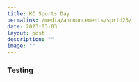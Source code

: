 ```yaml
---
title: KC Sports Day
permalink: /media/announcements/sprtd23/
date: 2023-03-03
layout: post
description: ""
image: ""
---
```

### Testing